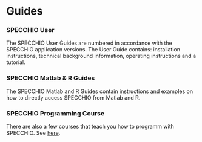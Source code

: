 # Guides

### SPECCHIO User

The SPECCHIO User Guides are numbered in accordance with the SPECCHIO
application versions. The User Guide contains: installation instructions,
technical background information, operating instructions and a tutorial.

<download-link
    name="SPECCHIO User Guide V3.3.0"
    link="ftp://v473.vanager.de/user_guides/SPECCHIO_UserGuide.pdf"/>


### SPECCHIO Matlab & R Guides

The SPECCHIO Matlab and R Guides contain instructions and examples on how to
directly access SPECCHIO from Matlab and R. 

<download-link
    name="SPECCHIO_Matlab_Guide_V3.1.1"
    link="ftp://v473.vanager.de/user_guides/SPECCHIO_Matlab_Guide_V3.1.1.pdf"/>

<download-link
    name="SPECCHIO_R_Guide_V3.1.0"
    link="ftp://v473.vanager.de/user_guides/SPECCHIO_R_Guide_V3.1.0.pdf"/>


### SPECCHIO Programming Course

There are also a few courses that teach you how to programm with SPECCHIO.
See [here](/programming-course/).